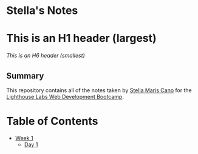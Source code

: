 # Stella's Notes
# This is an H1 header (largest)
###### This is an H6 header (smallest)

## Summary 

This repository contains all of the notes taken by [Stella Maris Cano](https://github.com/goodWishesEveryone/lighthouse-web-notes/edit/master/README.md) for the [Lighthouse Labs Web Development Bootcamp](https://www.lighthouselabs.ca/).

# Table of Contents

* [Week 1](/Week_1)
  * [Day 1](/Week_1/Day_1)
